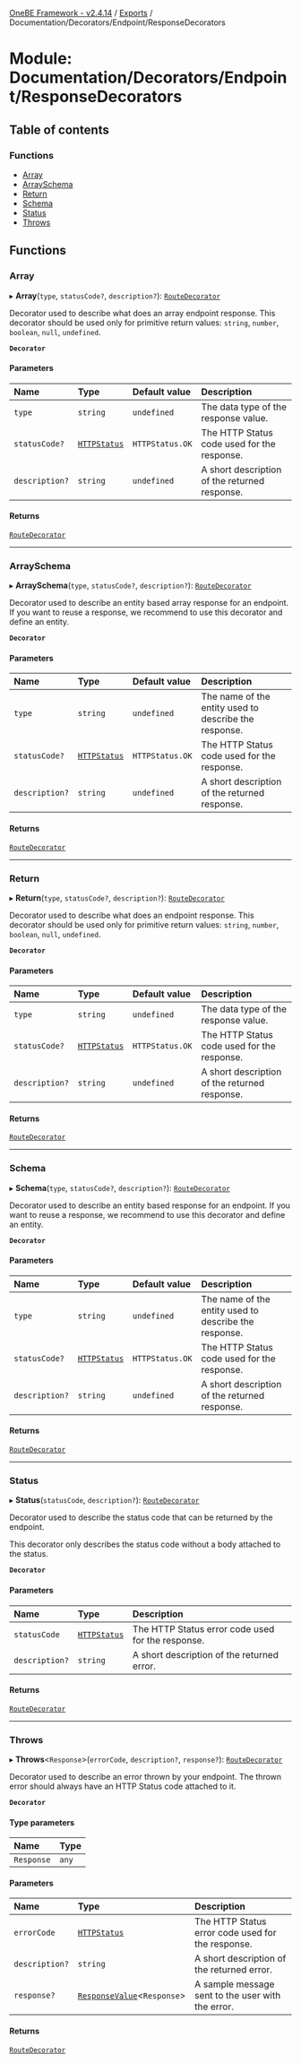 [OneBE Framework - v2.4.14](../README.md) / [Exports](../modules.md) / Documentation/Decorators/Endpoint/ResponseDecorators

# Module: Documentation/Decorators/Endpoint/ResponseDecorators

## Table of contents

### Functions

- [Array](Documentation_Decorators_Endpoint_ResponseDecorators.md#array)
- [ArraySchema](Documentation_Decorators_Endpoint_ResponseDecorators.md#arrayschema)
- [Return](Documentation_Decorators_Endpoint_ResponseDecorators.md#return)
- [Schema](Documentation_Decorators_Endpoint_ResponseDecorators.md#schema)
- [Status](Documentation_Decorators_Endpoint_ResponseDecorators.md#status)
- [Throws](Documentation_Decorators_Endpoint_ResponseDecorators.md#throws)

## Functions

### Array

▸ **Array**(`type`, `statusCode?`, `description?`): [`RouteDecorator`](Router_RouteTypes.md#routedecorator)

Decorator used to describe what does an array endpoint response. This decorator
should be used only for primitive return values: `string`, `number`, `boolean`,
`null`, `undefined`.

**`Decorator`**

#### Parameters

| Name | Type | Default value | Description |
| :------ | :------ | :------ | :------ |
| `type` | `string` | `undefined` | The data type of the response value. |
| `statusCode?` | [`HTTPStatus`](../enums/HTTP_HTTPStatus.HTTPStatus.md) | `HTTPStatus.OK` | The HTTP Status code used for the response. |
| `description?` | `string` | `undefined` | A short description of the returned response. |

#### Returns

[`RouteDecorator`](Router_RouteTypes.md#routedecorator)

___

### ArraySchema

▸ **ArraySchema**(`type`, `statusCode?`, `description?`): [`RouteDecorator`](Router_RouteTypes.md#routedecorator)

Decorator used to describe an entity based array response for an endpoint. If you
want to reuse a response, we recommend to use this decorator and define an entity.

**`Decorator`**

#### Parameters

| Name | Type | Default value | Description |
| :------ | :------ | :------ | :------ |
| `type` | `string` | `undefined` | The name of the entity used to describe the response. |
| `statusCode?` | [`HTTPStatus`](../enums/HTTP_HTTPStatus.HTTPStatus.md) | `HTTPStatus.OK` | The HTTP Status code used for the response. |
| `description?` | `string` | `undefined` | A short description of the returned response. |

#### Returns

[`RouteDecorator`](Router_RouteTypes.md#routedecorator)

___

### Return

▸ **Return**(`type`, `statusCode?`, `description?`): [`RouteDecorator`](Router_RouteTypes.md#routedecorator)

Decorator used to describe what does an endpoint response. This decorator
should be used only for primitive return values: `string`, `number`, `boolean`,
`null`, `undefined`.

**`Decorator`**

#### Parameters

| Name | Type | Default value | Description |
| :------ | :------ | :------ | :------ |
| `type` | `string` | `undefined` | The data type of the response value. |
| `statusCode?` | [`HTTPStatus`](../enums/HTTP_HTTPStatus.HTTPStatus.md) | `HTTPStatus.OK` | The HTTP Status code used for the response. |
| `description?` | `string` | `undefined` | A short description of the returned response. |

#### Returns

[`RouteDecorator`](Router_RouteTypes.md#routedecorator)

___

### Schema

▸ **Schema**(`type`, `statusCode?`, `description?`): [`RouteDecorator`](Router_RouteTypes.md#routedecorator)

Decorator used to describe an entity based response for an endpoint. If you
want to reuse a response, we recommend to use this decorator and define an entity.

**`Decorator`**

#### Parameters

| Name | Type | Default value | Description |
| :------ | :------ | :------ | :------ |
| `type` | `string` | `undefined` | The name of the entity used to describe the response. |
| `statusCode?` | [`HTTPStatus`](../enums/HTTP_HTTPStatus.HTTPStatus.md) | `HTTPStatus.OK` | The HTTP Status code used for the response. |
| `description?` | `string` | `undefined` | A short description of the returned response. |

#### Returns

[`RouteDecorator`](Router_RouteTypes.md#routedecorator)

___

### Status

▸ **Status**(`statusCode`, `description?`): [`RouteDecorator`](Router_RouteTypes.md#routedecorator)

Decorator used to describe the status code that can be returned by the
endpoint.

This decorator only describes the status code without a body attached
to the status.

**`Decorator`**

#### Parameters

| Name | Type | Description |
| :------ | :------ | :------ |
| `statusCode` | [`HTTPStatus`](../enums/HTTP_HTTPStatus.HTTPStatus.md) | The HTTP Status error code used for the response. |
| `description?` | `string` | A short description of the returned error. |

#### Returns

[`RouteDecorator`](Router_RouteTypes.md#routedecorator)

___

### Throws

▸ **Throws**<`Response`\>(`errorCode`, `description?`, `response?`): [`RouteDecorator`](Router_RouteTypes.md#routedecorator)

Decorator used to describe an error thrown by your endpoint. The
thrown error should always have an HTTP Status code attached to it.

**`Decorator`**

#### Type parameters

| Name | Type |
| :------ | :------ |
| `Response` | `any` |

#### Parameters

| Name | Type | Description |
| :------ | :------ | :------ |
| `errorCode` | [`HTTPStatus`](../enums/HTTP_HTTPStatus.HTTPStatus.md) | The HTTP Status error code used for the response. |
| `description?` | `string` | A short description of the returned error. |
| `response?` | [`ResponseValue`](Router_RouteTypes.md#responsevalue)<`Response`\> | A sample message sent to the user with the error. |

#### Returns

[`RouteDecorator`](Router_RouteTypes.md#routedecorator)
